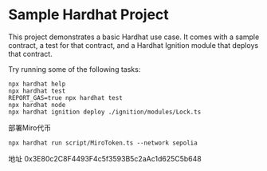# Sample Hardhat Project

This project demonstrates a basic Hardhat use case. It comes with a sample contract, a test for that contract, and a Hardhat Ignition module that deploys that contract.

Try running some of the following tasks:

```shell
npx hardhat help
npx hardhat test
REPORT_GAS=true npx hardhat test
npx hardhat node
npx hardhat ignition deploy ./ignition/modules/Lock.ts
```

部署Miro代币

```
npx hardhat run script/MiroToken.ts --network sepolia
```

地址 0x3E80c2C8F4493F4c5f3593B5c2aAc1d625C5b648
